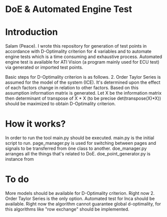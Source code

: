 # DoE & Automated Engine Test
# Introduction
Salam (Peace). I wrote this repository for generation of test points in accordance with D-Optimality criterion for 4 variables and to automate engine tests which is a time consuming and exhaustive process. Automated engine test is available for ATI Vision (a program mainly used for ECU test) via generated or imported test points.

Basic steps for D-Optimality criterion is as follows. 2. Order Taylor Series is assumed for the model of the system (ICE). It's determined upon the effect of each factors change in relation to other factors. Based on this assumption information matrix is generated. Let X be the information matrix then determinant of transpose of X * X (to be precise det(transpose(X)*X)) should be maximized to obtain D-Optimality criterion.


# How it works?
In order to run the tool main.py should be executed. 
main.py is the initial script to run. 
page_manager.py is used for switching between pages and signals to be transferred from öne class to another.
doe_manager.py arranges all the things that's related to DoE. 
doe_point_generator.py is instance from 

# To do
More models should be available for D-Optimality criterion. Right now 2. Order Taylor Series is the only option.
Automated test for Inca should be available.
Right now the algorithm cannot guarantee global d-optimality, for this algorithms like "row exchange" should be implemented.
